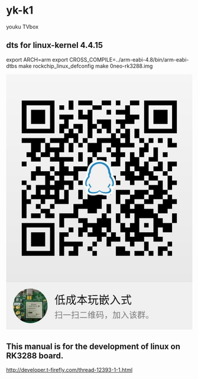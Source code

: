 # yk-k1
youku TVbox
## dts for linux-kernel 4.4.15

export ARCH=arm
export CROSS_COMPILE=../arm-eabi-4.8/bin/arm-eabi- dtbs
make rockchip_linux_defconfig
make 0neo-rk3288.img

![](https://github.com/neophack/yk-k1/blob/master/QQG:493340645.jpg?raw=true)

## This manual is for the development of linux on RK3288 board.
http://developer.t-firefly.com/thread-12393-1-1.html
